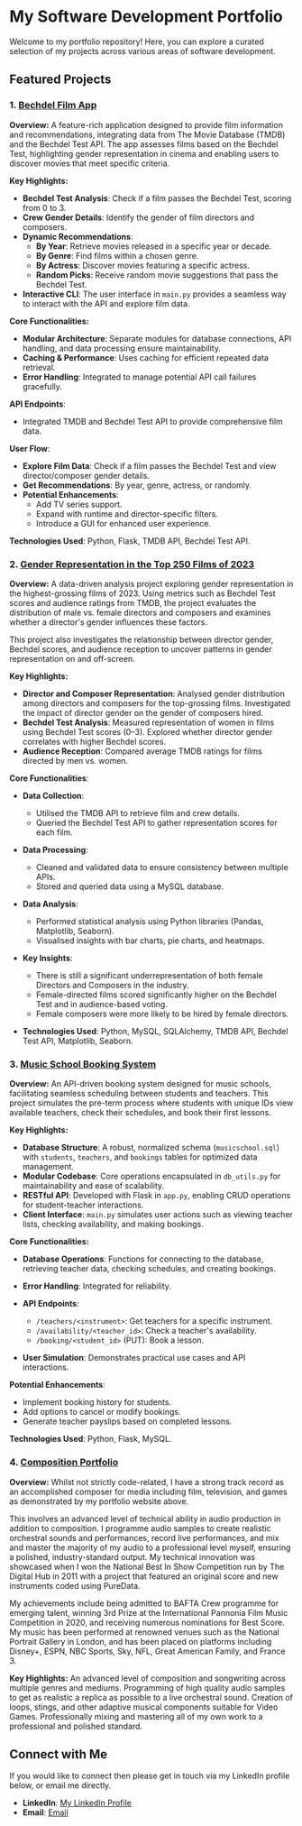 # My Software Development Portfolio

Welcome to my portfolio repository! Here, you can explore a curated selection of my projects across various areas of software development.

## Featured Projects

### 1. [Bechdel Film App](https://github.com/ELanderea/BechdelFilmApp)

**Overview:**
A feature-rich application designed to provide film information and recommendations, integrating data from The Movie Database (TMDB) and the Bechdel Test API. The app assesses films based on the Bechdel Test, highlighting gender representation in cinema and enabling users to discover movies that meet specific criteria.

**Key Highlights:**
- **Bechdel Test Analysis**: Check if a film passes the Bechdel Test, scoring from 0 to 3.
- **Crew Gender Details**: Identify the gender of film directors and composers.
- **Dynamic Recommendations**:
  - **By Year**: Retrieve movies released in a specific year or decade.
  - **By Genre**: Find films within a chosen genre.
  - **By Actress**: Discover movies featuring a specific actress.
  - **Random Picks**: Receive random movie suggestions that pass the Bechdel Test.
- **Interactive CLI**: The user interface in `main.py` provides a seamless way to interact with the API and explore film data.

**Core Functionalities:**
- **Modular Architecture**: Separate modules for database connections, API handling, and data processing ensure maintainability.
- **Caching & Performance**: Uses caching for efficient repeated data retrieval.
- **Error Handling**: Integrated to manage potential API call failures gracefully.

**API Endpoints**:
- Integrated TMDB and Bechdel Test API to provide comprehensive film data.

**User Flow**:
- **Explore Film Data**: Check if a film passes the Bechdel Test and view director/composer gender details.
- **Get Recommendations**: By year, genre, actress, or randomly.
- **Potential Enhancements**:
  - Add TV series support.
  - Expand with runtime and director-specific filters.
  - Introduce a GUI for enhanced user experience.

**Technologies Used**: Python, Flask, TMDB API, Bechdel Test API.


### 2.  [Gender Representation in the Top 250 Films of 2023](https://github.com/ELanderea/GenderRepresentationInFilm2023)
**Overview:**
A data-driven analysis project exploring gender representation in the highest-grossing films of 2023. Using metrics such as Bechdel Test scores and audience ratings from TMDB, the project evaluates the distribution of male vs. female directors and composers and examines whether a director's gender influences these factors.

This project also investigates the relationship between director gender, Bechdel scores, and audience reception to uncover patterns in gender representation on and off-screen.

**Key Highlights:**

- **Director and Composer Representation**:
Analysed gender distribution among directors and composers for the top-grossing films.
Investigated the impact of director gender on the gender of composers hired.
- **Bechdel Test Analysis**:
Measured representation of women in films using Bechdel Test scores (0–3).
Explored whether director gender correlates with higher Bechdel scores.
- **Audience Reception**:
Compared average TMDB ratings for films directed by men vs. women.

**Core Functionalities**:

- **Data Collection**:
    - Utilised the TMDB API to retrieve film and crew details.
    - Queried the Bechdel Test API to gather representation scores for each film.
- **Data Processing**:
    - Cleaned and validated data to ensure consistency between multiple APIs.
    - Stored and queried data using a MySQL database.
- **Data Analysis**:
    - Performed statistical analysis using Python libraries (Pandas, Matplotlib, Seaborn).
    - Visualised insights with bar charts, pie charts, and heatmaps.
- **Key Insights**:
    - There is still a significant underrepresentation of both female Directors and Composers in the industry.
    - Female-directed films scored significantly higher on the Bechdel Test and in audience-based voting.
    - Female composers were more likely to be hired by female directors.

- **Technologies Used**: Python, MySQL, SQLAlchemy, TMDB API, Bechdel Test API, Matplotlib, Seaborn.


### 3. [Music School Booking System](https://github.com/ELanderea/BookingSystem)

**Overview:**
An API-driven booking system designed for music schools, facilitating seamless scheduling between students and teachers. This project simulates the pre-term process where students with unique IDs view available teachers, check their schedules, and book their first lessons.

**Key Highlights:**
- **Database Structure**: A robust, normalized schema (`musicschool.sql`) with `students`, `teachers`, and `bookings` tables for optimized data management.
- **Modular Codebase**: Core operations encapsulated in `db_utils.py` for maintainability and ease of scalability.
- **RESTful API**: Developed with Flask in `app.py`, enabling CRUD operations for student-teacher interactions.
- **Client Interface**: `main.py` simulates user actions such as viewing teacher lists, checking availability, and making bookings.

**Core Functionalities:**
- **Database Operations**: Functions for connecting to the database, retrieving teacher data, checking schedules, and creating bookings.
- **Error Handling**: Integrated for reliability.
- **API Endpoints**:
  - `/teachers/<instrument>`: Get teachers for a specific instrument.
  - `/availability/<teacher_id>`: Check a teacher's availability.
  - `/booking/<student_id>` (PUT): Book a lesson.

- **User Simulation**: Demonstrates practical use cases and API interactions.
  
**Potential Enhancements**:
- Implement booking history for students.
- Add options to cancel or modify bookings.
- Generate teacher payslips based on completed lessons.

**Technologies Used**: Python, Flask, MySQL.

### 4. [Composition Portfolio](https://www.emerlanders.com)

**Overview:**
Whilst not strictly code-related, I have a strong track record as an accomplished composer for media including film, television, and games as demonstrated by my portfolio website above.

This involves an advanced level of technical ability in audio production in addition to composition. I programme audio samples to create realistic orchestral sounds and performances, record live performances, and mix and master the majority of my audio to a professional level myself, ensuring a polished, industry-standard output. My technical innovation was showcased when I won the National Best In Show Competition run by The Digital Hub in 2011 with a project that featured an original score and new instruments coded using PureData.

My achievements include being admitted to BAFTA Crew programme for emerging talent, winning 3rd Prize at the International Pannonia Film Music Competition in 2020, and receiving numerous nominations for Best Score. My music has been performed at renowned venues such as the National Portrait Gallery in London, and has been placed on platforms including Disney+, ESPN, NBC Sports, Sky, NFL, Great American Family, and France 3.

**Key Highlights:**
An advanced level of composition and songwriting across multiple genres and mediums.
Programming of high quality audio samples to get as realistic a replica as possible to a live orchestral sound. 
Creation of loops, stings, and other adaptive musical components suitable for Video Games. 
Professionally mixing and mastering all of my own work to a professional and polished standard. 

## Connect with Me
If you would like to connect then please get in touch via my LinkedIn profile below, or email me directly. 
- **LinkedIn**: [My LinkedIn Profile](https://www.linkedin.com/in/emerlanders)
- **Email**: [Email](mailto:emerlanders@gmail.com)

